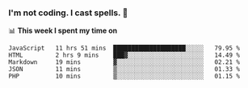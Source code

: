 ### I'm not coding. I cast spells. 🎩

📊 **This week I spent my time on**
<!--START_SECTION:waka-->
```text
JavaScript   11 hrs 51 mins  ████████████████████░░░░░   79.95 % 
HTML         2 hrs 9 mins    ███▓░░░░░░░░░░░░░░░░░░░░░   14.49 % 
Markdown     19 mins         ▓░░░░░░░░░░░░░░░░░░░░░░░░   02.21 % 
JSON         11 mins         ▒░░░░░░░░░░░░░░░░░░░░░░░░   01.33 % 
PHP          10 mins         ▒░░░░░░░░░░░░░░░░░░░░░░░░   01.15 % 
```
<!--END_SECTION:waka-->
